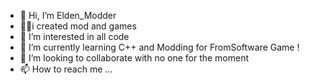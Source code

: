 - 👋 Hi, I’m Elden_Modder
- 🐱‍💻i created mod and games
- 👀 I’m interested in all code 
- 🌱 I’m currently learning C++ and Modding for FromSoftware Game !
- 💞️ I’m looking to collaborate with no one for the moment
- 📫 How to reach me ...

<!---
Cyphpython/Cyphpython is a ✨ special ✨ repository because its `README.md` (this file) appears on your GitHub profile.
You can click the Preview link to take a look at your changes.
--->
